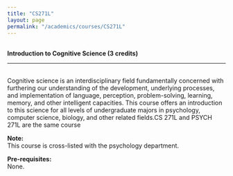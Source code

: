 ```yaml
---
title: "CS271L"
layout: page
permalink: "/academics/courses/CS271L"
---
```




\
**Introduction to Cognitive Science (3 credits)**

---

\
Cognitive science is an interdisciplinary field fundamentally concerned with furthering our understanding of the development, underlying processes, and implementation of language, perception, problem-solving, learning, memory, and other intelligent capacities. This course offers an introduction to this science for all levels of undergraduate majors in psychology, computer science, biology, and other related fields.CS 271L and PSYCH 271L are the same course

**Note:**
\
This course is cross-listed with the psychology department.

**Pre-requisites:**
\
None.
